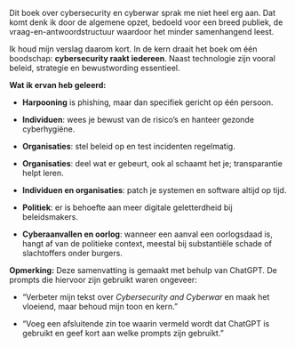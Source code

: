 Dit boek over cybersecurity en cyberwar sprak me niet heel erg aan. Dat komt denk ik door de algemene opzet, bedoeld voor een breed publiek, de vraag-en-antwoordstructuur waardoor het minder samenhangend leest. 

Ik houd mijn verslag daarom kort. In de kern draait het boek om één boodschap: **cybersecurity raakt iedereen**. Naast technologie zijn vooral beleid, strategie en bewustwording essentieel.

**Wat ik ervan heb geleerd:**

- **Harpooning** is phishing, maar dan specifiek gericht op één persoon.
    
- **Individuen**: wees je bewust van de risico’s en hanteer gezonde cyberhygiëne.
    
- **Organisaties**: stel beleid op en test incidenten regelmatig.
    
- **Organisaties**: deel wat er gebeurt, ook al schaamt het je; transparantie helpt leren.
    
- **Individuen en organisaties**: patch je systemen en software altijd op tijd.
    
- **Politiek**: er is behoefte aan meer digitale geletterdheid bij beleidsmakers.
    
- **Cyberaanvallen en oorlog**: wanneer een aanval een oorlogsdaad is, hangt af van de politieke context, meestal bij substantiële schade of slachtoffers onder burgers.

**Opmerking:** Deze samenvatting is gemaakt met behulp van ChatGPT. De prompts die hiervoor zijn gebruikt waren ongeveer:

- “Verbeter mijn tekst over _Cybersecurity and Cyberwar_ en maak het vloeiend, maar behoud mijn toon en kern.”
    
- “Voeg een afsluitende zin toe waarin vermeld wordt dat ChatGPT is gebruikt en geef kort aan welke prompts zijn gebruikt.”